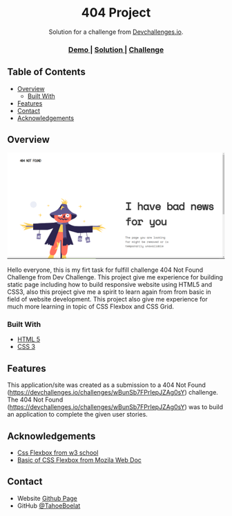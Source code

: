 <h1 align="center">404 Project</h1>

<div align="center">
   Solution for a challenge from  <a href="https://devchallenges.io/challenges/wBunSb7FPrIepJZAg0sY" target="_blank">Devchallenges.io</a>.
</div>

<div align="center">
  <h3>
    <a href="https://404devchallengealfi.netlify.app/">
      Demo
    </a>
    <span> | </span>
    <a href="https://github.com/TahoeBoelat/Responsive-Dev-Challenges/tree/main/404Project">
      Solution
    </a>
    <span> | </span>
    <a href="https://devchallenges.io/challenges/wBunSb7FPrIepJZAg0sY">
      Challenge
    </a>
  </h3>
</div>

## Table of Contents

- [Overview](#overview)
  - [Built With](#built-with)
- [Features](#features)
- [Contact](#contact)
- [Acknowledgements](#acknowledgements)

## Overview

![screenshot](https://raw.githubusercontent.com/TahoeBoelat/Responsive-Dev-Challenges/main/404Project/Screenshot_2021-01-18_15-18-22.png)

Hello everyone, this is my firt task for fulfill challenge 404 Not Found Challenge from Dev Challenge. This project give me experience for building static page including how to build responsive website using HTML5 and CSS3, also this project give me a spirit to learn again from from basic in field of website development. This project also give me experience for much more learning in topic of CSS Flexbox and CSS Grid.

### Built With

- [HTML 5](https://www.w3.org/TR/html52/)
- [CSS 3](https://www.w3.org/TR/2001/WD-css3-roadmap-20010523/)

## Features

This application/site was created as a submission to a 404 Not Found (https://devchallenges.io/challenges/wBunSb7FPrIepJZAg0sY) challenge. The 404 Not Found (https://devchallenges.io/challenges/wBunSb7FPrIepJZAg0sY) was to build an application to complete the given user stories.


## Acknowledgements

- [Css Flexbox from w3 school](https://www.w3schools.com/css/css3_flexbox.asp)
- [Basic of CSS Flexbox from Mozila Web Doc](https://developer.mozilla.org/en-US/docs/Web/CSS/CSS_Flexible_Box_Layout/Basic_Concepts_of_Flexbox)

## Contact

- Website [Github Page](https://tahoeboelat.github.io)
- GitHub [@TahoeBoelat](https://github.com/TahoeBoelat)
